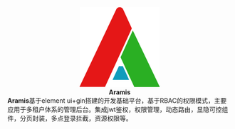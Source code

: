 <div align=center> <img src="./aramis.png"/> </div>
<center><strong>Aramis</strong></center>
<strong>Aramis</strong>基于element ui+gin搭建的开发基础平台，基于RBAC的权限模式，主要应用于多租户体系的管理后台。集成jwt鉴权，权限管理，动态路由，显隐可控组件，分页封装，多点登录拦截，资源权限等。
